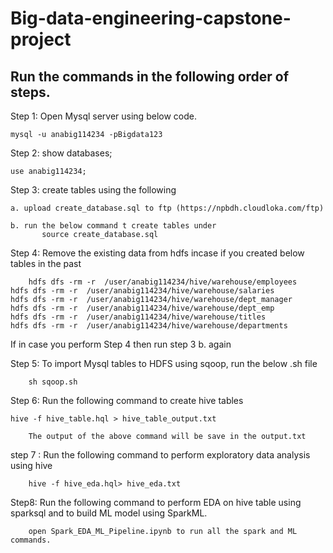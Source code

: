 # Big-data-engineering-capstone-project

## Run the commands in the following order of steps.
Step 1: Open Mysql server using below code.
	
	mysql -u anabig114234 -pBigdata123

Step 2: show databases;

	use anabig114234;

Step 3: create tables using the following
        
	a. upload create_database.sql to ftp (https://npbdh.cloudloka.com/ftp)
        
	b. run the below command t create tables under
           source create_database.sql

Step 4: Remove the existing data from hdfs incase if you created below tables in the past


        hdfs dfs -rm -r  /user/anabig114234/hive/warehouse/employees
	hdfs dfs -rm -r  /user/anabig114234/hive/warehouse/salaries
	hdfs dfs -rm -r  /user/anabig114234/hive/warehouse/dept_manager
	hdfs dfs -rm -r  /user/anabig114234/hive/warehouse/dept_emp
	hdfs dfs -rm -r  /user/anabig114234/hive/warehouse/titles
	hdfs dfs -rm -r  /user/anabig114234/hive/warehouse/departments

If in case you perform Step 4 then run step 3 b. again


Step 5: To import Mysql tables to HDFS using sqoop, run the below .sh file

        sh sqoop.sh

Step 6: Run the following command to create hive tables
	
	hive -f hive_table.hql > hive_table_output.txt

        The output of the above command will be save in the output.txt 

step 7 : Run the following command to perform exploratory data analysis using hive

        hive -f hive_eda.hql> hive_eda.txt

Step8: Run the following command to perform EDA on hive table using sparksql and to build ML model using SparkML.

		open Spark_EDA_ML_Pipeline.ipynb to run all the spark and ML commands.
	
